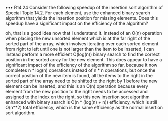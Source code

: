 ••• R14.24 Consider the following speedup of the insertion sort algorithm of Special Topic 14.2.
For each element, use the enhanced binary search algorithm that yields the insertion
position for missing elements. Does this speedup have a significant impact on the
efficiency of the algorithm?

oh, that is a good idea now that I understand it. Instead of an O(n) operation when placing the new unsorted element which is at the far right of the sorted part of the array, which involves iterating over each sorted element from right to left until one is not larger than the item to be inserted, I can instead perform a more efficient O(log(n)) binary search to find the correct position in the sorted array for the new element. This does appear to have a significant impact of the efficiency of the algorithm so far, because it now completes n * log(n) operations instead of n * n operations, but once the correct position of the new item is found, all the items to the right in the sorted part of the array need to be shifted to the right by 1 before the new element can be inserted, and this is an O(n) operation because every element from the new position to the right needs to be accessed and assigned to the index on the right, so this new insertion sort algorithm enhanced with binary search is O(n * (log(n) + n)) efficiency, which is still O(n**2) total efficiency, which is the same efficiency as the normal insertion sort algorithm.

